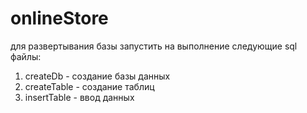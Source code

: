 # onlineStore

для развертывания базы запустить на выполнение следующие sql файлы:
1. createDb - создание базы данных
2. createTable - создание таблиц
3. insertTable - ввод данных
